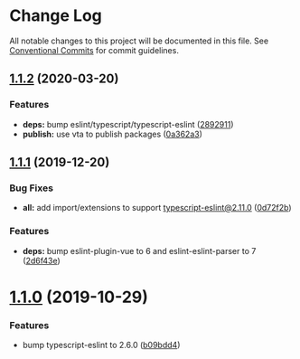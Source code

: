 # Change Log

All notable changes to this project will be documented in this file.
See [Conventional Commits](https://conventionalcommits.org) for commit guidelines.

## [1.1.2](https://github.com/vta-js/eslint-config/compare/v1.1.1...v1.1.2) (2020-03-20)

### Features

- **deps:** bump eslint/typescript/typescript-eslint ([2892911](https://github.com/vta-js/eslint-config/commit/2892911))
- **publish:** use vta to publish packages ([0a362a3](https://github.com/vta-js/eslint-config/commit/0a362a3))

## [1.1.1](https://github.com/vta-js/eslint-config/compare/v1.1.0...v1.1.1) (2019-12-20)

### Bug Fixes

- **all:** add import/extensions to support typescript-eslint@2.11.0 ([0d72f2b](https://github.com/vta-js/eslint-config/commit/0d72f2b))

### Features

- **deps:** bump eslint-plugin-vue to 6 and eslint-eslint-parser to 7 ([2d6f43e](https://github.com/vta-js/eslint-config/commit/2d6f43e))

# [1.1.0](https://github.com/vta-js/eslint-config/compare/v1.0.3...v1.1.0) (2019-10-29)

### Features

- bump typescript-eslint to 2.6.0 ([b09bdd4](https://github.com/vta-js/eslint-config/commit/b09bdd4))
